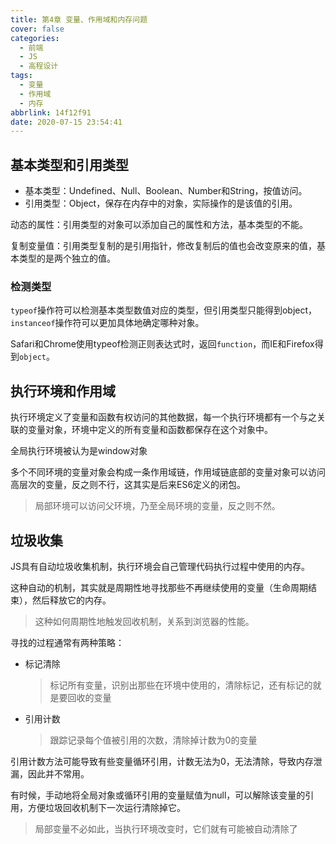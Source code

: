 ```yaml
---
title: 第4章 变量、作用域和内存问题
cover: false
categories:
  - 前端
  - JS
  - 高程设计
tags:
  - 变量
  - 作用域
  - 内存
abbrlink: 14f12f91
date: 2020-07-15 23:54:41
---
```

## 基本类型和引用类型
- 基本类型：Undefined、Null、Boolean、Number和String，按值访问。
- 引用类型：Object，保存在内存中的对象，实际操作的是该值的引用。

动态的属性：引用类型的对象可以添加自己的属性和方法，基本类型的不能。

复制变量值：引用类型复制的是引用指针，修改复制后的值也会改变原来的值，基本类型的是两个独立的值。

### 检测类型
`typeof`操作符可以检测基本类型数值对应的类型，但引用类型只能得到object，`instanceof`操作符可以更加具体地确定哪种对象。

Safari和Chrome使用typeof检测正则表达式时，返回`function`，而IE和Firefox得到`object`。

## 执行环境和作用域
执行环境定义了变量和函数有权访问的其他数据，每一个执行环境都有一个与之关联的变量对象，环境中定义的所有变量和函数都保存在这个对象中。

全局执行环境被认为是window对象

多个不同环境的变量对象会构成一条作用域链，作用域链底部的变量对象可以访问高层次的变量，反之则不行，这其实是后来ES6定义的闭包。
> 局部环境可以访问父环境，乃至全局环境的变量，反之则不然。

## 垃圾收集
JS具有自动垃圾收集机制，执行环境会自己管理代码执行过程中使用的内存。

这种自动的机制，其实就是周期性地寻找那些不再继续使用的变量（生命周期结束），然后释放它的内存。
> 这种如何周期性地触发回收机制，关系到浏览器的性能。

寻找的过程通常有两种策略：
- 标记清除
	> 标记所有变量，识别出那些在环境中使用的，清除标记，还有标记的就是要回收的变量
- 引用计数
	> 跟踪记录每个值被引用的次数，清除掉计数为0的变量

引用计数方法可能导致有些变量循环引用，计数无法为0，无法清除，导致内存泄漏，因此并不常用。

有时候，手动地将全局对象或循环引用的变量赋值为null，可以解除该变量的引用，方便垃圾回收机制下一次运行清除掉它。
> 局部变量不必如此，当执行环境改变时，它们就有可能被自动清除了

